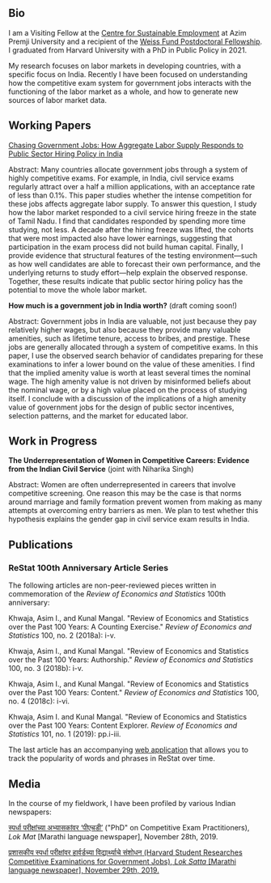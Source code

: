 ## Bio

I am a Visiting Fellow at the <a href="https://cse.azimpremjiuniversity.edu.in/">Centre for Sustainable Employment</a> at Azim Premji University and a recipient of the <a href="https://bfi.uchicago.edu/the-weiss-fund/about/">Weiss Fund Postdoctoral Fellowship</a>. I graduated from Harvard University with a PhD in Public Policy in 2021.

My research focuses on labor markets in developing countries, with a specific focus on India. Recently I have been focused on understanding how the competitive exam system for government jobs interacts with the functioning of the labor market as a whole, and how to generate new sources of labor market data.

## Working Papers

<a href="files/chasing-gov-jobs.pdf" target="_blank">Chasing Government Jobs: How Aggregate Labor Supply Responds to Public Sector Hiring Policy in India</a>

Abstract: Many countries allocate government jobs through a system of highly competitive exams. For example, in India, civil service exams regularly attract over a half a million applications, with an acceptance rate of less than 0.1%. This paper studies whether the intense competition for these jobs affects aggregate labor supply. To answer this question, I study how the labor market responded to a civil service hiring freeze in the state of Tamil Nadu. I find that candidates responded by spending more time studying, not less. A decade after the hiring freeze was lifted, the cohorts that were most impacted also have lower earnings, suggesting that participation in the exam process did not build human capital. Finally, I provide evidence that structural features of the testing environment—such as how well candidates are able to forecast their own performance, and the underlying returns to study effort—help explain the observed response. Together, these results indicate that public sector hiring policy has the potential to move the whole labor market.


<b>How much is a government job in India worth?</b> (draft coming soon!)

Abstract: Government jobs in India are valuable, not just because they pay relatively higher wages, but also because they provide many valuable amenities, such as lifetime tenure, access to bribes, and prestige. These jobs are generally allocated through a system of competitive exams. In this paper, I use the observed search behavior of candidates preparing for these examinations to infer a lower bound on the value of these amenities. I find that the implied amenity value is worth at least several times the nominal wage. The high amenity value is not driven by misinformed beliefs about the nominal wage, or by a high value placed on the process of studying itself. I conclude with a discussion of the implications of a high amenity value of government jobs for the design of public sector incentives, selection patterns, and the market for educated labor.

## Work in Progress

<b>The Underrepresentation of Women in Competitive Careers: Evidence from the Indian Civil Service</b> (joint with Niharika Singh)

Abstract: Women are often underrepresented in careers that involve competitive screening. One reason this may be the case is that norms around marriage and family formation prevent women from making as many attempts at overcoming entry barriers as men. We plan to test whether this hypothesis explains the gender gap in civil service exam results in India.

## Publications

### ReStat 100th Anniversary Article Series

The following articles are non-peer-reviewed pieces written in commemoration of the <i>Review of Economics and Statistics</i> 100th anniversary:

Khwaja, Asim I., and Kunal Mangal. "Review of Economics and Statistics over the Past 100 Years: A Counting Exercise." <i>Review of Economics and Statistics</i> 100, no. 2 (2018a): i-v.

Khwaja, Asim I., and Kunal Mangal. "Review of Economics and Statistics over the Past 100 Years: Authorship." <i>Review of Economics and Statistics</i> 100, no. 3 (2018b): i-v.

Khwaja, Asim I., and Kunal Mangal. "Review of Economics and Statistics over the Past 100 Years: Content." <i>Review of Economics and Statistics</i> 100, no. 4 (2018c): i-vi.

Khwaja, Asim I. and Kunal Mangal. "Review of Economics and Statistics over the Past 100 Years: Content Explorer. <i>Review of Economics and Statistics</i> 101, no. 1 (2019): pp.i-iii.

The last article has an accompanying <a href="https://rest-wordcount.shinyapps.io/explorer/">web application</a> that allows you to track the popularity of words and phrases in ReStat over time.

## Media

In the course of my fieldwork, I have been profiled by various Indian newspapers:

<a href="https://www.lokmat.com/pune/phd-competition-examination-practitioners/">स्पर्धा परीक्षांच्या अभ्यासकांवर ‘पीएचडी’</a> ("PhD" on Competitive Exam Practitioners), <i>Lok Mat</i> \[Marathi language newspaper\], November 28th, 2019.

<a href="files/media/loksatta.png" target="_blank">प्रशासकीय स्पर्धा परीक्षांवर हार्वर्डच्या विद्यार्थ्याचे संशोधन (Harvard Student Researches Competitive Examinations for Government Jobs), <i>Lok Satta</i> \[Marathi language newspaper\],  November 29th, 2019.
